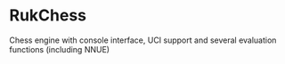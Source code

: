 # RukChess
Chess engine with console interface, UCI support and several evaluation functions (including NNUE)
